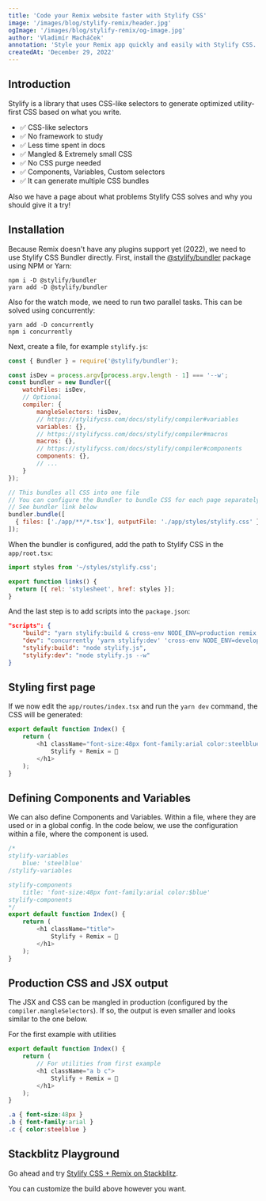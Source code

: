 ```yaml
---
title: 'Code your Remix website faster with Stylify CSS'
image: '/images/blog/stylify-remix/header.jpg'
ogImage: '/images/blog/stylify-remix/og-image.jpg'
author: 'Vladimír Macháček'
annotation: 'Style your Remix app quickly and easily with Stylify CSS. Split CSS for large pages, define CSS Components and Variables and get extremely small CSS.'
createdAt: 'December 29, 2022'
---
```


## Introduction
<nuxt-link to="/">Stylify</nuxt-link> is a library that uses CSS-like selectors to generate optimized utility-first CSS based on what you write.

- ✅ CSS-like selectors
- ✅ No framework to study
- ✅ Less time spent in docs
- ✅ Mangled & Extremely small CSS
- ✅ No CSS purge needed
- ✅ Components, Variables, Custom selectors
- ✅ It can generate multiple CSS bundles

Also we have a page about <nuxt-link to="/docs/get-started/why-stylify-css">what problems Stylify CSS solves and why you should give it a try!</nuxt-link>

## Installation
Because Remix doesn't have any plugins support yet (2022), we need to use <nuxt-link to="/docs/bundler">Stylify CSS Bundler</nuxt-link> directly. First, install the [@stylify/bundler](/docs/bundler) package using NPM or Yarn:

```
npm i -D @stylify/bundler
yarn add -D @stylify/bundler
```

Also for the watch mode, we need to run two parallel tasks. This can be solved using concurrently:
```
yarn add -D concurrently
npm i concurrently
```

Next, create a file, for example `stylify.js`:

```js
const { Bundler } = require('@stylify/bundler');

const isDev = process.argv[process.argv.length - 1] === '--w';
const bundler = new Bundler({
	watchFiles: isDev,
	// Optional
	compiler: {
		mangleSelectors: !isDev,
		// https://stylifycss.com/docs/stylify/compiler#variables
		variables: {},
		// https://stylifycss.com/docs/stylify/compiler#macros
		macros: {},
		// https://stylifycss.com/docs/stylify/compiler#components
		components: {},
		// ...
	}
});

// This bundles all CSS into one file
// You can configure the Bundler to bundle CSS for each page separately
// See bundler link below
bundler.bundle([
  { files: ['./app/**/*.tsx'], outputFile: './app/styles/stylify.css' },
]);
```

When the bundler is configured, add the path to Stylify CSS in the `app/root.tsx`:

```jsx
import styles from '~/styles/stylify.css';

export function links() {
  return [{ rel: 'stylesheet', href: styles }];
}
```

And the last step is to add scripts into the `package.json`:

```json
"scripts": {
	"build": "yarn stylify:build & cross-env NODE_ENV=production remix build",
    "dev": "concurrently 'yarn stylify:dev' 'cross-env NODE_ENV=development remix dev'",
	"stylify:build": "node stylify.js",
    "stylify:dev": "node stylify.js --w"
}
```

## Styling first page
If we now edit the `app/routes/index.tsx` and run the `yarn dev` command, the CSS will be generated:

```js
export default function Index() {
	return (
		<h1 className="font-size:48px font-family:arial color:steelblue">
			Stylify + Remix = 🚀
		</h1>
	);
}
```

## Defining Components and Variables
We can also define <nuxt-link to="/docs/get-started#defining-a-component">Components</nuxt-link> and <nuxt-link to="/docs/get-started#adding-a-variable">Variables</nuxt-link>. Within a file, where they are used or in a global config.
In the code below, we use the configuration within a file, where the component is used.

```js
/*
stylify-variables
	blue: 'steelblue'
/stylify-variables

stylify-components
	title: 'font-size:48px font-family:arial color:$blue'
stylify-components
*/
export default function Index() {
	return (
		<h1 className="title">
			Stylify + Remix = 🚀
		</h1>
	);
}
```

## Production CSS and JSX output
The JSX and CSS can be mangled in production (configured by the `compiler.mangleSelectors`). If so, the output is even smaller and looks similar to the one below.

For the first example with utilities
```js
export default function Index() {
	return (
		// For utilities from first example
		<h1 className="a b c">
			Stylify + Remix = 🚀
		</h1>
	);
}
```

```CSS
.a { font-size:48px }
.b { font-family:arial }
.c { color:steelblue }
```

## Stackblitz Playground
Go ahead and try [Stylify CSS + Remix on Stackblitz](https://stackblitz.com/edit/stylify-remix-example?file=package.json,app%2Froutes%2Findex.tsx).

You can customize the build above however you want.

<where-to-next package="bundler" />
